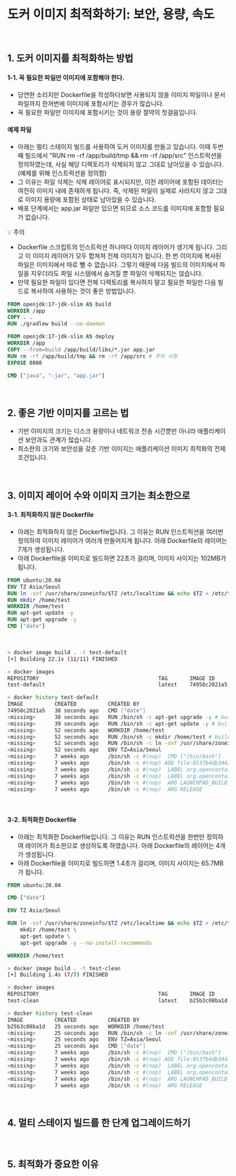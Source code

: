 # 도커 이미지 최적화하기: 보안, 용량, 속도

<br>

## 1. 도커 이미지를 최적화하는 방법

#### 1-1. 꼭 필요한 파일만 이미지에 포함해야 한다.

- 당연한 소리지만 Dockerfile을 작성하다보면 사용되지 않을 이미지 파일이나 문서 파일까지 한꺼번에 이미지에 포함시키는 경우가 많습니다.
- 꼭 필요한 파일만 이미지에 포함시키는 것이 용량 절약의 첫걸음입니다.

#### 예제 파일

- 아래는 멀티 스테이지 빌드를 사용하여 도커 이미지를 만들고 있습니다. 이때 두번째 빌드에서 "RUN rm -rf /app/build/tmp && rm -rf /app/src" 인스트럭션을 정의하였는데, 사실 해당 디렉토리가 삭제되지 않고 그대로 남아있을 수 있습니다. (예제를 위해 인스트럭션을 정의함)
- 그 이유는 파일 삭제는 삭제 레이어로 표시되지만, 이전 레이어에 포함된 데이터는 여전히 이미지 내에 존재하게 됩니다. 즉, 삭제된 파일이 실제로 사라지지 않고 그대로 이미지 용량에 포함된 상태로 남아있을 수 있습니다.
- 배포 단계에서는 app.jar 파일만 있으면 되므로 소스 코드를 이미지에 포함할 필요가 없습니다.

💡 주의

- Dockerfile 스크립트의 인스트럭션 하나마다 이미지 레이어가 생기게 됩니다. 그리고 이 이미지 레이어가 모두 합쳐져 전체 이미지가 됩니다. 한 번 이미지에 복사된 파일은 이미지에서 따로 뺄 수 없습니다. 그렇기 때문에 다음 빌드의 이미지에서 파일을 지우더라도 파일 시스템에서 숨겨질 뿐 파일이 삭제되지는 않습니다.
- 만약 필요한 파일이 있다면 전체 디렉토리를 복사하지 말고 필요한 파일만 다음 빌드로 복사하여 사용하는 것이 좋은 방법입니다.

```Dockerfile
FROM openjdk:17-jdk-slim AS build
WORKDIR /app
COPY . .
RUN ./gradlew build --no-daemon

FROM openjdk:17-jdk-slim AS deploy
WORKDIR /app
COPY --from=build /app/build/libs/*.jar app.jar
RUN rm -rf /app/build/tmp && rm -rf /app/src # 주의 사항
EXPOSE 8080

CMD ["java", "-jar", "app.jar"]
```

<br>

## 2. 좋은 기반 이미지를 고르는 법

- 기반 이미지의 크기는 디스크 용량이나 네트워크 전송 시간뿐만 아니라 애플리케이션 보안과도 관계가 많습니다.
- 최소한의 크기와 보안성을 갖춘 기반 이미지는 애플리케이션 이미지 최적화의 전제 조건입니다.

<br>

## 3. 이미지 레이어 수와 이미지 크기는 최소한으로 

#### 3-1. 최적화하지 않은 Dockerfile

- 아래는 최적화하지 않은 Dockerfile입니다. 그 이유는 RUN 인스트럭션을 여러번 정의하여 이미지 레이어가 여러개 만들어지게 됩니다. 아래 Dockerfile의 레이어는 7개가 생성됩니다.
- 아래 Dockerfile을 이미지로 빌드하면 22초가 걸리며, 이미지 사이지는 102MB가 됩니다.

```Dockerfile
FROM ubuntu:20.04
ENV TZ Asia/Seoul
RUN ln -snf /usr/share/zoneinfo/$TZ /etc/localtime && echo $TZ > /etc/timezone
RUN mkdir /home/test
WORKDIR /home/test
RUN apt-get update -y
RUN apt-get upgrade -y
CMD ["date"]
```

<br>

```bash
> docker image build . -t test-default
[+] Building 22.1s (11/11) FINISHED

> docker images
REPOSITORY                                      TAG       IMAGE ID       CREATED         SIZE
test-default                                    latest    74958c2021a5   9 seconds ago   102MB

> docker history test-default
IMAGE          CREATED          CREATED BY                                       SIZE      COMMENT
74958c2021a5   38 seconds ago   CMD ["date"]                                     0B        buildkit.dockerfile.v0
<missing>      38 seconds ago   RUN /bin/sh -c apt-get upgrade -y # buildkit     0B        buildkit.dockerfile.v0
<missing>      39 seconds ago   RUN /bin/sh -c apt-get update -y # buildkit      36.4MB    buildkit.dockerfile.v0
<missing>      52 seconds ago   WORKDIR /home/test                               0B        buildkit.dockerfile.v0
<missing>      52 seconds ago   RUN /bin/sh -c mkdir /home/test # buildkit       0B        buildkit.dockerfile.v0
<missing>      52 seconds ago   RUN /bin/sh -c ln -snf /usr/share/zoneinfo/$…   11B       buildkit.dockerfile.v0
<missing>      52 seconds ago   ENV TZ=Asia/Seoul                                0B        buildkit.dockerfile.v0
<missing>      7 weeks ago      /bin/sh -c #(nop)  CMD ["/bin/bash"]             0B
<missing>      7 weeks ago      /bin/sh -c #(nop) ADD file:8537b4db344382b39…   65.7MB
<missing>      7 weeks ago      /bin/sh -c #(nop)  LABEL org.opencontainers.…   0B
<missing>      7 weeks ago      /bin/sh -c #(nop)  LABEL org.opencontainers.…   0B
<missing>      7 weeks ago      /bin/sh -c #(nop)  ARG LAUNCHPAD_BUILD_ARCH      0B
<missing>      7 weeks ago      /bin/sh -c #(nop)  ARG RELEASE                   0B
```

<br>

#### 3-2. 최적화한 Dockerfile

- 아래는 최적화한 Dockerfile입니다. 그 이유는 RUN 인스트럭션을 한번만 정의하여 레이어가 최소한으로 생성하도록 하였습니다. 아래 Dockerfile의 레이어는 4개가 생성됩니다.
- 아래 Dockerfile을 이미지로 빌드하면 1.4초가 걸리며, 이미지 사이지는 65.7MB가 됩니다.

```Dockerfile
FROM ubuntu:20.04

CMD ["date"]

ENV TZ Asia/Seoul

RUN ln -snf /usr/share/zoneinfo/$TZ /etc/localtime && echo $TZ > /etc/timezone \
    mkdir /home/test \
    apt-get update \
    apt-get upgrade -y --no-install-recommends

WORKDIR /home/test
```

```bash
> docker image build . -t test-clean
[+] Building 1.4s (7/7) FINISHED

> docker images
REPOSITORY                                      TAG       IMAGE ID       CREATED         SIZE
test-clean                                      latest    b25b3c08ba1d   6 seconds ago   65.7MB

> docker history test-clean
IMAGE          CREATED          CREATED BY                                       SIZE      COMMENT
b25b3c08ba1d   25 seconds ago   WORKDIR /home/test                               0B        buildkit.dockerfile.v0
<missing>      25 seconds ago   RUN /bin/sh -c ln -snf /usr/share/zoneinfo/$…   86B       buildkit.dockerfile.v0
<missing>      25 seconds ago   ENV TZ=Asia/Seoul                                0B        buildkit.dockerfile.v0
<missing>      25 seconds ago   CMD ["date"]                                     0B        buildkit.dockerfile.v0
<missing>      7 weeks ago      /bin/sh -c #(nop)  CMD ["/bin/bash"]             0B
<missing>      7 weeks ago      /bin/sh -c #(nop) ADD file:8537b4db344382b39…   65.7MB
<missing>      7 weeks ago      /bin/sh -c #(nop)  LABEL org.opencontainers.…   0B
<missing>      7 weeks ago      /bin/sh -c #(nop)  LABEL org.opencontainers.…   0B
<missing>      7 weeks ago      /bin/sh -c #(nop)  ARG LAUNCHPAD_BUILD_ARCH      0B
<missing>      7 weeks ago      /bin/sh -c #(nop)  ARG RELEASE                   0B
```

<br>

## 4. 멀티 스테이지 빌드를 한 단계 업그레이드하기

<br>

## 5. 최적화가 중요한 이유







